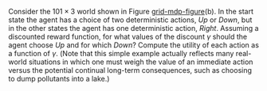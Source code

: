 

Consider the $101 \times 3$ world shown in
Figure <a class="insideExercisesFigRef"  href="#grid-mdp-figure">grid-mdp-figure</a>(b). In the start state the agent
has a choice of two deterministic actions, <i>Up</i> or
<i>Down</i>, but in the other states the agent has one
deterministic action, <i>Right</i>. Assuming a discounted reward
function, for what values of the discount $\gamma$ should the agent
choose <i>Up</i> and for which <i>Down</i>? Compute the
utility of each action as a function of $\gamma$. (Note that this simple
example actually reflects many real-world situations in which one must
weigh the value of an immediate action versus the potential continual
long-term consequences, such as choosing to dump pollutants into a
lake.)
